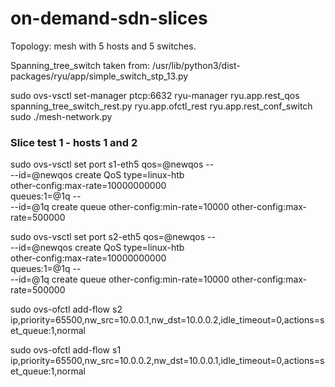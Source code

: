 # on-demand-sdn-slices

Topology: mesh with 5 hosts and 5 switches.

Spanning_tree_switch taken from: /usr/lib/python3/dist-packages/ryu/app/simple_switch_stp_13.py


sudo ovs-vsctl set-manager ptcp:6632
ryu-manager ryu.app.rest_qos spanning_tree_switch_rest.py ryu.app.ofctl_rest ryu.app.rest_conf_switch
sudo ./mesh-network.py



### Slice test 1 - hosts 1 and 2

sudo ovs-vsctl set port s1-eth5 qos=@newqos -- \
--id=@newqos create QoS type=linux-htb \
other-config:max-rate=10000000000 \
queues:1=@1q -- \
--id=@1q create queue other-config:min-rate=10000 other-config:max-rate=500000

sudo ovs-vsctl set port s2-eth5 qos=@newqos -- \
--id=@newqos create QoS type=linux-htb \
other-config:max-rate=10000000000 \
queues:1=@1q -- \
--id=@1q create queue other-config:min-rate=10000 other-config:max-rate=500000

sudo ovs-ofctl add-flow s2 ip,priority=65500,nw_src=10.0.0.1,nw_dst=10.0.0.2,idle_timeout=0,actions=set_queue:1,normal

sudo ovs-ofctl add-flow s1 ip,priority=65500,nw_src=10.0.0.2,nw_dst=10.0.0.1,idle_timeout=0,actions=set_queue:1,normal
